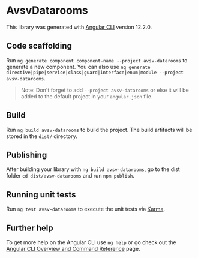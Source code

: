 # AvsvDatarooms

This library was generated with [Angular CLI](https://github.com/angular/angular-cli) version 12.2.0.

## Code scaffolding

Run `ng generate component component-name --project avsv-datarooms` to generate a new component. You can also use `ng generate directive|pipe|service|class|guard|interface|enum|module --project avsv-datarooms`.
> Note: Don't forget to add `--project avsv-datarooms` or else it will be added to the default project in your `angular.json` file. 

## Build

Run `ng build avsv-datarooms` to build the project. The build artifacts will be stored in the `dist/` directory.

## Publishing

After building your library with `ng build avsv-datarooms`, go to the dist folder `cd dist/avsv-datarooms` and run `npm publish`.

## Running unit tests

Run `ng test avsv-datarooms` to execute the unit tests via [Karma](https://karma-runner.github.io).

## Further help

To get more help on the Angular CLI use `ng help` or go check out the [Angular CLI Overview and Command Reference](https://angular.io/cli) page.
